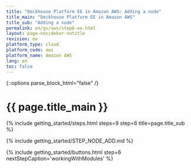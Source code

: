 ```yaml
---
title: "Deckhouse Platform EE in Amazon AWS: Adding a node"
title_main: "Deckhouse Platform EE in Amazon AWS"
title_sub: "Adding a node"
permalink: en/gs/aws/step6-ee.html
layout: page-nosidebar-notitle
revision: ee
platform_type: cloud
platform_code: aws
platform_name: Amazon AWS
lang: en
toc: false
---
```


<link rel="stylesheet" type="text/css" href='{{ assets["getting-started.css"].digest_path }}' />

{::options parse_block_html="false" /}

<h1 class="docs__title">{{ page.title_main }}</h1>
{% include getting_started/steps.html steps=9 step=6 title=page.title_sub %}

{% include getting_started/STEP_NODE_ADD.md %}

{% include getting_started/buttons.html step=6 nextStepCaption='workingWithModules' %}
